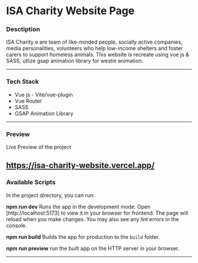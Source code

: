 # ISA Charity Website Page
### Desctiption
ISA Charity e are team of like-minded people, socially active companies, media personalities, volunteers who help low-income shelters and foster carers to support homeless animals. This website is recreate using vue js & SASS, utlize gsap animation library for westie animation.

---
### Tech Stack
* Vue js - Vite/vue-plugin
* Vue Router
* SASS
* GSAP Animation Library
  
---
### Preview
Live Preview of the project

https://isa-charity-website.vercel.app/
---
### Available Scripts
In the project directory, you can run:

**npm run dev**
Runs the app in the development mode. Open [http://localhost:5173] to view it in your browser for frontend. The page will reload when you make changes. You may also see any lint errors in the console.

**npm run build**
Builds the app for production to the `build` folder.

**npm run preview**
run the built app on the HTTP server in your browser.

---


